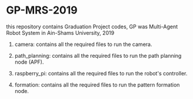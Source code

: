 # GP-MRS-2019
this repository contains Graduation Project codes, GP was Multi-Agent Robot System in Ain-Shams University, 2019

1. camera:
    contains all the required files to run the camera.
    
2. path_planning:
    contains all the required files to run the path planning node (APF).
    
3. raspberry_pi:
    contains all the required files to run the robot's controller.
    
4. formation:
    contains all the required files to run the pattern formation node.
